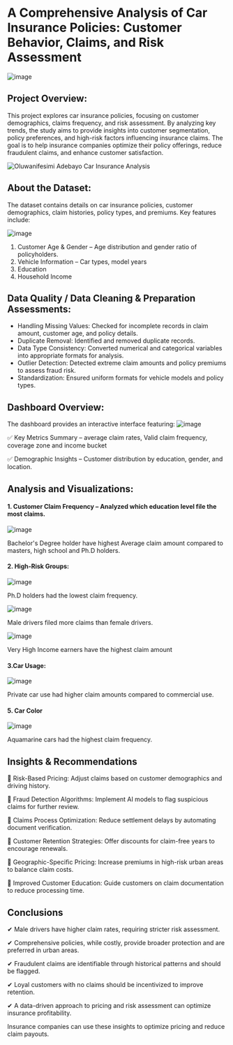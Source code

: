 # A Comprehensive Analysis of Car Insurance Policies: Customer Behavior, Claims, and Risk Assessment

![image](https://github.com/user-attachments/assets/0bcd361e-0c5a-4064-8422-30617e4c0a42)

## Project Overview:

This project explores car insurance policies, focusing on customer demographics, claims frequency, and risk assessment. By analyzing key trends, the study aims to provide insights into customer segmentation, policy preferences, and high-risk factors influencing insurance claims. The goal is to help insurance companies optimize their policy offerings, reduce fraudulent claims, and enhance customer satisfaction.

![Oluwanifesimi Adebayo Car Insurance Analysis](https://github.com/user-attachments/assets/25e1333b-82ee-4306-8703-f5e3fda05c7d)

## About the Dataset:
The dataset contains details on car insurance policies, customer demographics, claim histories, policy types, and premiums. Key features include:

![image](https://github.com/user-attachments/assets/e5325680-da46-415e-aba7-837817c6549c)

1. Customer Age & Gender – Age distribution and gender ratio of policyholders.
2. Vehicle Information – Car types, model years
3. Education
4. Household Income

## Data Quality / Data Cleaning & Preparation Assessments:
* Handling Missing Values: Checked for incomplete records in claim amount, customer age, and policy details.
* Duplicate Removal: Identified and removed duplicate records.
* Data Type Consistency: Converted numerical and categorical variables into appropriate formats for analysis.
* Outlier Detection: Detected extreme claim amounts and policy premiums to assess fraud risk.
* Standardization: Ensured uniform formats for vehicle models and policy types.

## Dashboard Overview:
The dashboard provides an interactive interface featuring:
![image](https://github.com/user-attachments/assets/50595ab5-4681-46f0-95e9-bddb4325567a)

✅ Key Metrics Summary – average claim rates, Valid claim frequency, coverage zone and income bucket 

✅ Demographic Insights – Customer distribution by education, gender, and location.

## Analysis and Visualizations:

#### 1. Customer Claim Frequency – Analyzed which education level file the most claims. 

![image](https://github.com/user-attachments/assets/69ac6ac9-c76c-4bbc-8d9f-074f9665716c)

Bachelor's Degree holder have highest Average claim amount compared to masters, high school and Ph.D holders.

#### 2. High-Risk Groups:

![image](https://github.com/user-attachments/assets/f9ac1f17-07bb-4eb0-ab0b-7071a5119a21)

Ph.D holders had the lowest claim frequency.

![image](https://github.com/user-attachments/assets/8e1603f3-8669-4de4-b91d-a8e7b9720f03)

Male drivers filed more claims than female drivers.

![image](https://github.com/user-attachments/assets/0739be49-6743-4bbf-a330-dd748012b08c)

Very High Income earners have the highest claim amount 

#### 3.Car Usage: 

![image](https://github.com/user-attachments/assets/31eeabfc-8935-49fb-b5ff-27e1f9f9dd41)

Private car use had higher claim amounts compared to commercial use.

#### 5. Car Color

![image](https://github.com/user-attachments/assets/b75b040f-f071-470e-a47c-92abd1b36e2e)

Aquamarine cars had the highest claim frequency.


## Insights & Recommendations

🔹 Risk-Based Pricing: Adjust claims based on customer demographics and driving history.

🔹 Fraud Detection Algorithms: Implement AI models to flag suspicious claims for further review.

🔹 Claims Process Optimization: Reduce settlement delays by automating document verification.

🔹 Customer Retention Strategies: Offer discounts for claim-free years to encourage renewals.

🔹 Geographic-Specific Pricing: Increase premiums in high-risk urban areas to balance claim costs.

🔹 Improved Customer Education: Guide customers on claim documentation to reduce processing time.

## Conclusions 

✔ Male drivers have higher claim rates, requiring stricter risk assessment.

✔ Comprehensive policies, while costly, provide broader protection and are preferred in urban areas.

✔ Fraudulent claims are identifiable through historical patterns and should be flagged.

✔ Loyal customers with no claims should be incentivized to improve retention.

✔ A data-driven approach to pricing and risk assessment can optimize insurance profitability.

Insurance companies can use these insights to optimize pricing and reduce claim payouts.

